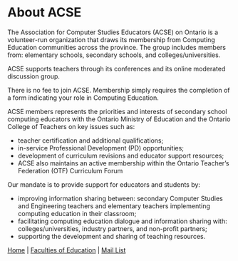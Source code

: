 # About ACSE

The Association for Computer Studies Educators (ACSE) on Ontario is a volunteer-run organization that draws its membership from Computing Education communities across the province. The group includes members from: elementary schools, secondary schools, and colleges/universities.

ACSE supports teachers through its conferences and its online moderated discussion group.

There is no fee to join ACSE. Membership simply requires the completion of a form indicating your role in Computing Education. 

ACSE members represents the priorities and interests of secondary school computing educators with the Ontario Ministry of Education and the Ontario College of Teachers on key issues such as:

- teacher certification and additional qualifications;
- in-service Professional Development (PD) opportunities;
- development of curriculum revisions and educator support resources;
- ACSE also maintains an active membership within the Ontario Teacher’s Federation (OTF) Curriculum Forum

Our mandate is to provide support for educators and students by:

- improving information sharing between: secondary Computer Studies and Engineering teachers and elementary teachers implementing computing education in their classroom;
- facilitating computing education dialogue and information sharing with: colleges/universities, industry partners, and non-profit partners;
- supporting the development and sharing of teaching resources.

[Home](README.md) | [Faculties of Education](faculties-of-education.md) | [Mail List](mail-list.md)